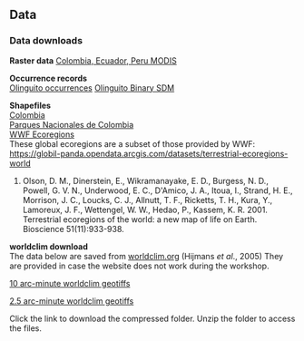 ## Data
### Data downloads

**Raster data**
[Colombia, Ecuador, Peru MODIS](raster/olinguito.zip)<br>

**Occurrence records**<br>
[Olinguito occurrences](shapefiles/All_new_records_by_year.csv)
[Olinguito Binary SDM](raster/Bassaricyon_neblina_binary.tif)

**Shapefiles**<br>
[Colombia](shapefiles/Col_adm0.zip)<br>
[Parques Nacionales de Colombia](shapefiles/parks.zip)<br>
[WWF Ecoregions](shapefiles/SA_Ecoregions.zip) <br> These global ecoregions are a subset of those provided by WWF: https://globil-panda.opendata.arcgis.com/datasets/terrestrial-ecoregions-world

1. Olson, D. M., Dinerstein, E., Wikramanayake, E. D., Burgess, N. D., Powell, G. V. N., Underwood, E. C., D'Amico, J. A., Itoua, I., Strand, H. E., Morrison, J. C., Loucks, C. J., Allnutt, T. F., Ricketts, T. H., Kura, Y., Lamoreux, J. F., Wettengel, W. W., Hedao, P., Kassem, K. R. 2001. Terrestrial ecoregions of the world: a new map of life on Earth. Bioscience 51(11):933-938.


**worldclim download**<br>
The data below are saved from [worldclim.org](worldclim.org) (Hijmans *et al*., 2005)
They are provided in case the website does not work during the workshop.

[10 arc-minute worldclim geotiffs](raster/wc10.zip)

[2.5 arc-minute worldclim geotiffs](raster/wc2_5.zip)

Click the link to download the compressed folder. Unzip the folder to access the files.
